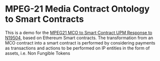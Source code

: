 # MPEG-21 Media Contract Ontology to Smart Contracts 

This is a demo for the [MPEG21 MCO to Smart Contract UPM Response to N19504](http://cosasbuenas.es/mpeg/), based on Ethereum Smart contracts. The transformation from an
MCO contract into a smart contract is performed by considering payments as transactions and actions to be performed on IP entities in 
the form of assets, i.e. Non Fungible Tokens
